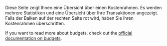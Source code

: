 Diese Seite zeigt Ihnen eine Übersicht über einen Kostenrahmen. Es werden mehrere Statistiken und eine Übersicht über Ihre Transaktionen angezeigt. Falls der Balken auf der rechten Seite rot wird, haben Sie ihren Kostenrahmen überschritten.

If you want to read more about budgets, check out the [official documentation on budgets](https://docs.firefly-iii.org/concepts/budgets).